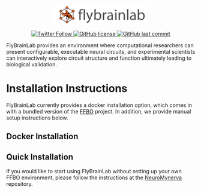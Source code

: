 <p align="center">
  <img src="https://github.com/flybrainlab/flybrainlab/raw/master/flylablogo.png" width="50%">
</p>

<p align="center">
  <a href="https://twitter.com/flybrainobs">
        <img src="https://img.shields.io/twitter/follow/flybrainobs.svg?style=social&label=Follow"
             alt="Twitter Follow">
    </a>
    <a href="https://github.com/FlyBrainLab/FlyBrainLab">
        <img src="https://img.shields.io/github/license/FlyBrainLab/FlyBrainLab.svg"
             alt="GitHub license">
    </a>
    <a href="https://github.com/FlyBrainLab/FlyBrainLab">
        <img src="https://img.shields.io/github/last-commit/FlyBrainLab/FlyBrainLab.svg"
             alt="GitHub last commit">
    </a>
</p>


FlyBrainLab provides an environment where computational researchers can present configurable, executable neural circuits, and experimental scientists can interactively explore circuit structure and function ultimately leading to biological validation.

# Installation Instructions

FlyBrainLab currently provides a docker installation option, which comes in with a bundled version of the [FFBO](http://fruitflybrain.org/) project. In addition, we provide manual setup instructions below.

## Docker Installation

## Quick Installation

If you would like to start using FlyBrainLab without setting up your own FFBO environment, please follow the instructions at the [NeuroMynerva](https://github.com/FlyBrainLab/NeuroMynerva) repository.
